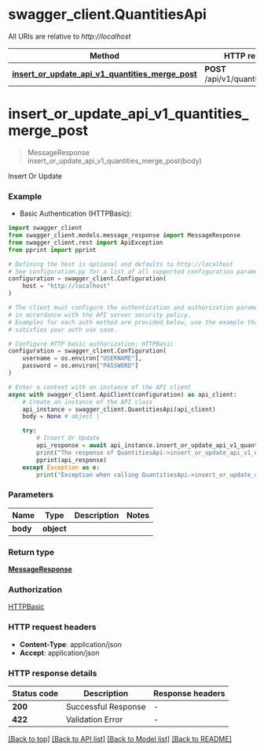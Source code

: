 # swagger_client.QuantitiesApi

All URIs are relative to *http://localhost*

Method | HTTP request | Description
------------- | ------------- | -------------
[**insert_or_update_api_v1_quantities_merge_post**](QuantitiesApi.md#insert_or_update_api_v1_quantities_merge_post) | **POST** /api/v1/quantities/merge | Insert Or Update


# **insert_or_update_api_v1_quantities_merge_post**
> MessageResponse insert_or_update_api_v1_quantities_merge_post(body)

Insert Or Update

### Example

* Basic Authentication (HTTPBasic):

```python
import swagger_client
from swagger_client.models.message_response import MessageResponse
from swagger_client.rest import ApiException
from pprint import pprint

# Defining the host is optional and defaults to http://localhost
# See configuration.py for a list of all supported configuration parameters.
configuration = swagger_client.Configuration(
    host = "http://localhost"
)

# The client must configure the authentication and authorization parameters
# in accordance with the API server security policy.
# Examples for each auth method are provided below, use the example that
# satisfies your auth use case.

# Configure HTTP basic authorization: HTTPBasic
configuration = swagger_client.Configuration(
    username = os.environ["USERNAME"],
    password = os.environ["PASSWORD"]
)

# Enter a context with an instance of the API client
async with swagger_client.ApiClient(configuration) as api_client:
    # Create an instance of the API class
    api_instance = swagger_client.QuantitiesApi(api_client)
    body = None # object | 

    try:
        # Insert Or Update
        api_response = await api_instance.insert_or_update_api_v1_quantities_merge_post(body)
        print("The response of QuantitiesApi->insert_or_update_api_v1_quantities_merge_post:\n")
        pprint(api_response)
    except Exception as e:
        print("Exception when calling QuantitiesApi->insert_or_update_api_v1_quantities_merge_post: %s\n" % e)
```



### Parameters


Name | Type | Description  | Notes
------------- | ------------- | ------------- | -------------
 **body** | **object**|  | 

### Return type

[**MessageResponse**](MessageResponse.md)

### Authorization

[HTTPBasic](../README.md#HTTPBasic)

### HTTP request headers

 - **Content-Type**: application/json
 - **Accept**: application/json

### HTTP response details

| Status code | Description | Response headers |
|-------------|-------------|------------------|
**200** | Successful Response |  -  |
**422** | Validation Error |  -  |

[[Back to top]](#) [[Back to API list]](../README.md#documentation-for-api-endpoints) [[Back to Model list]](../README.md#documentation-for-models) [[Back to README]](../README.md)

